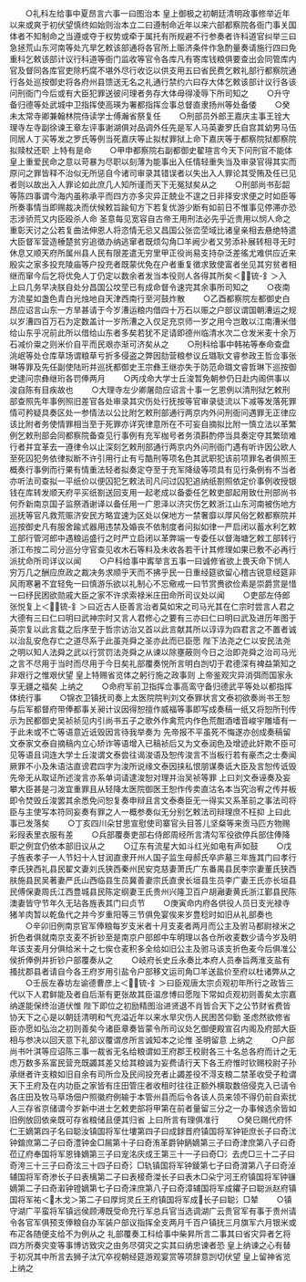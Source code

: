 <!-- { "loadSidebar": true } -->
　　○礼科左给事中夏昂言六事一曰图治本  皇上御极之初朝廷清明政事修举近年以来或爽于初伏望慎终如始则治本立二曰遵制命近年以来六部都察院各衙门事关国体者不知制命之当遵或夺于权势或牵于属托有所规避不行参奏者许科道官纠举三曰急拯荒山东河南等处亢旱乞敕该部通将各官所上赈济条件作急酌量奏请施行四曰免重科乞敕该部计议行科道等衙门监收等官令各库凡有寄库钱粮俱要查出会同管库内官及督同各库官吏除朽腐不堪外尽行收讫以供支用五曰省民费乞敕礼部行都察院通行各处巡按御史将各府州县馈送无名之礼通行禁约六曰存大体乞敕该部计议行各该问刑衙门今后或有大臣犯罪送彼问理者务存大体毋得凌辱下所司知之
　　○升守备归德等处武城中卫指挥使高瑛为署都指挥佥事总督直隶扬州等处备倭
　　○癸未太常寺卿兼翰林院侍读学士傅瀚省祭复任
　　○刑部员外郎王嘉庆主事王铨大理寺左寺副徐谏王章左评事谢湖俱对品调外任先是军人马英妻罗氏自宫其幼男马伍同居人丁买等发之罗氏等例当死嘉庆等止拟杖罪狱上命下嘉庆等于都察院狱都察院拟赎杖还职  上特有是命
　　○甲申都察院右副都御史翟瑄言今天下问刑官不能体  皇上重爱民命之意以苛暴为尽职以刻薄为能事出入任情轻重失当及审录官得其实而原问之罪皆释不治似无所惩自今诸司审录其错误者以失出入人罪论其受贿及任已见者则以故出入人罪论如此庶几人知所谨而天下无冤狱矣从之
　　○刑部尚书彭韶等陈四事谓今海内虽称承平而四方亦多灾异正兢业不遑之日非择安求便之时如臣等所奏事情当即赐裁决而伏候敕旨踰旬方下若复优游少断有如前日不惟事见停滞亦恐志涉骄荒又内臣殴杀人命  圣意每见宽容自古帝王用刑法必先乎近贵用以悯人命之重彰天讨之公若复曲法伸恩人将恣情无忌又昌国公张峦茔域比诸皇亲相去悬绝特遣大臣督军营造棰楚贫穷追徵办纳逃窜者既烦勾角□羊阙少者又劳添补展转相寻无时休息又顺天府所属州县人民有限差遣无穷里甲正役尚易支持杂泛差徭尤难供应近来殷实之家多投充陵庙等户投充者既蒙优免在户者重复徵求致使富者坐见其穷贫者相继而窜今后乞将优免人丁仍定以数余者发当本役则人各得其所矣＜锍-釒＞入  上曰几务早决朕自处分昌国公坟茔已有成命督令速完其余事所司知之
　　○夜南方流星如盏色青白光烛地自天津西南行至河鼓炸散
　　○乙酉都察院左都御史白昂应诏言山东一方旱甚请于今岁漕运粮内借四十万石以赈之户部议谓国朝漕运之规以岁漕四百万石为定数盖计一岁所漕之入仅足充京师一岁之用今岂敢以江南漕米借给山东乎况前此所以借给山东者多矣若犹不足请即德州临清水次二仓发米麦十余万石减价粜之则米价自平而民艰亦渐可济矣从之
　　○刑科给事中韩祐等奉命查盘洮岷等处仓库草场谓粮草亏折多侵盗之弊因劾营粮参议丘璐耿文睿参政王哲佥事张琳等罪及先任副使陆珩并巡抚都御史王宗彝王继亦失于防范命璐文睿哲琳下巡按御史逮问宗彝继珩各罚俸两月
　　○丙戌命大学士丘浚暂免朝参仍日赴内阁供事以浚自陈有目疾故也
　　○大理寺左少卿屠勋应诏言十事一乞恩例以清刑狱乞敕刑部查照先年事例照旧差官各处审录其灾伤处行抚按等官审录徒流以下减等发落死罪情可矜疑具奏区处一参情法以公比附乞敕刑部通行两京内外问刑衙问遇罪无正律应该比附者务使情罪相当至于死罪亦详究律意所在不可妄自摘拟比附一慎立法以革繁例乞敕刑部会同都察院备查见行事例有充军枷号者务湏斟酌停当具奏定夺其繁琐难行者并宜革去一遵律令以止深刻乞敕刑部通行两京内外问刑衙门遇有听许因公欧人至死囚犯务依律拟断不许引用行止有亏酷刑等项名色其武职犯该前项罪名者俱照王概奏行事例而行果有情重法轻者拟奏定夺至于充军降级等项具有见行条例有不当者亦听法司查拟一平纸价以便囚犯乞敕法司凡问过囚犯追纳纸劄照依定价事例收授银钱在库转发顺天府平买纸劄送回支用一起老成以备委任乞敕吏部起用致仕刑部尚书何乔新南京国子监祭酒谢译以备任用一广恩泽以济灾伤乞敕浙江山东河南被伤地方巡抚等官凡救荒赈济安民方略宜速为区处以保地方一禁奢靡以厚风俗乞敕都察院并巡按御史凡有服舍踰式器用违禁及婚丧不依制度者问拟如律一严启闭以蓄水利乞敕工部行管河郎中遇粮运盛行之时严立启闭以革弊端一专委任以督海塘乞敕工部转行浙江布按二司分巡分守官查见收木石等料及未收各若干计其修理如果已敷不必再行派扰命所司详议以闻
　　○户科给事中寗举言五事一曰诚修省欲上畏天命下悯人穷万几之酬应庶政之裁决务求顺乎天而不拂乎民一日重经筵欲留心稽古锐意经筵非风雨寒暑不宜轻免一曰慎游乐欲以礼制心不忘儆戒一曰节赏赉欲俭素是崇爵赏是惜一曰纾民困欲勋戚大臣之家不许求索禄米庄田命所司议处以闻
　　○吏部左侍郎张悦复上＜锍-釒＞曰近古人臣善言治者莫如宋之司马光其在仁宗时尝言人君之大德有三曰仁曰明曰武神宗时又言人君修心之要有三亦曰仁曰明曰武及进历年图于英宗复以此言载之后序至于哲宗访治又首以此言献其所以谆谆为四君言之不置者诚以治乱安危存亡之道尽系于此虽尧舜之圣亦此而已臣愿  陛下法尧之仁以安民法尧之明以知人法舜之武以行赏罚法尧舜之从谏以除壅蔽则今日之治即尧舜之治司马光之言不尽用于当时而尽用于今日矣礼部覆奏悦所言明白剀切于君德深有裨益第知之非艰行之惟艰伏望  皇上特赐省览体之躬行施之政事则  上帝鉴观灾异消弭而国家永享无疆之福矣  上纳之
　　○命府军前卫指挥佥事高鸾守备归德武平等处以都指挥体统行事
　　○锦衣卫镇抚司奏上太医院院判刘文泰罪状言文泰初欲奏尚书王恕与后军都督府带俸都事关昶计议因得恕擅作威福等事即写成奏稿一纸又将恕所刊传示为民都御史吴祯祯见内引尚书五子之歌外作禽荒内作色荒酣酒嗜音峻宇雕墙有一于此未或不亡等语意近诋毁因言待我举奏为  先帝报不平虽死不悔遂亦创成奏稿留文泰家文泰自摘稿内立心矫诈等语增入已稿祯后又为文泰润色及增迹此奸欺不臣可见等语且词连大学士丘浚谓文泰尝往谒浚语及恕传浚言不当板行若有豪杰之士奏闻厥罪不小及朱语沽直谤君四字为浚所说缘文泰因挟私恨朋谋奏诋大臣及言恕传诋毁  先帝无从取证所述浚言亦系单词请逮浚恕对理并治吴祯等罪  上曰刘文泰诬奏及妄攀大臣甚是刁泼宜重罪且从轻降太医院御医王恕作传卖直沽名本当究治宥之传并板即令焚毁丘浚罢其余悉免问恕复奏申辩且言文泰奏臣无一得实又系革前之事法司将臣与主使写本符同妄奏有罪之人一概参奏似无分别乞敕法司辩理庶不枉抑  上曰此事已发落矣
　　○丁亥四川朵甘思宣慰使司寨官头目答儿坚粲等来贡马匹方物赐彩叚表里衣服有差
　　○兵部覆奏吏部右侍郎周经所言清勾军役欲停兵部住俸降职之例宜仍依本部旧议从之
　　○辽东有流星大如斗红光如电有声如鼓
　　○戊子旌表孝子一人节妇十人甘润直隶开州人国子监生母郝氏卒庐墓三年旌其门曰孝行李氏狭西礼县民翟文妻刘氏狭西秦州民安克慈妻萧氏广东番禺县民李宗妻董氏狭西肤施县民吴著妻严氏山西临县生员冀善妻宗氏直隶长垣县生员李广妻王氏亦长垣县民傅保妻周氏江西豊城县民陈定纲妻王氏贵州兴隆卫百户胡瀜妻黄氏浙江鄞县民陈澳妻皆守节年久无玷各旌表其门曰贞节
　　○庚寅命内府各供役人员日支光禄寺猪羊肉暂以乾鱼代之并今岁重阳等三节俱免宴俟来岁豊稔时如旧从礼部奏也
　　○辛卯旧例南京官军俸粮每岁支米者十月支麦者两月而公主及驸马都尉禄米之折色者俱就南京支麦不折钞至是南京户部郎中车明理以各仓所收麦数少请今岁及明年该支麦月分俱给米十之七俟仓麦积多全给如旧公主及驸马该支折色麦今后俱准公侯折俸例并折钞户部覆奏从之
　　○岐府长史丘永奏比本府人员奉旨两淮支盐有搔扰郡县者请自今各王府岁用引盐令户部移文运司角□羊送盐价至府以杜诸弊从之
　　○壬辰左春坊左谕德曹彦上＜锍-釒＞曰臣观唐太宗贞观初年所行之政皆三代以下人君鲜能及者自后渐有更张故其臣温彦博曰愿陛下常如贞观初则善矣太宗嘉纳遂能保终治道伏惟  陛下即位之初励精图治进贤退不肖皆合天下之公节财省费皆协天下之心是以朝廷清明和气充溢近年以来水旱灾伤人民困苦仰勤  圣虑然欲修省臣亦愿如弘治之初则善矣今诸臣章奏皆蒙令所司议处乞御便殿宣召内阁及府部大臣相与参决以回天意下礼部议覆谓彦所言诚知本之论惟  圣明留意  上纳之
　　○户部尚书叶淇等应诏陈三事一裁省无名给粮谓如王府郡王校尉各三十名总各府而计之无虑万数多系富民营充既蠲其差又给其粮诚为妄费请行天下各王府惟时钦赐校尉子孙承继者许支粮如旧自余有司所佥及民间投充者止蠲差役不淂支粮二禁革收受子粒谓天下王府及在内功臣之家皆有庄田管庄者收租时往往正额外横取数倍侵克入已请令各庄田及牧马草场佃户照徽府例输于本管州县而后令各该人员来领不得仍前自索扰人三存省京储谓今岁新中进士乞敕吏部将甲第在前者量留三分之一办事候选余皆如旧例放回依亲既可存省粮储且便其归省  上曰所言有理俱准行
　　○癸巳赐代府怀仁王嫡第四子名曰聪汝镇国将军仕塿第四子曰成銶晋府镇国将军钟钜庶长子曰奇沋钟錥庶第二子曰奇澧钟金□屚第十子曰奇洧革爵钟鈵嫡第三子曰奇津庶第八子曰奇莅辽府奉国将军恩锋嫡第三子曰宠洺庆成王第三十一子曰奇□氵去虎□三十二子曰奇洿三十三子曰奇泫三十四子曰奇氵□轨镇国将军钟錂第七子曰奇潸第八子曰奇淖辅国将军奇渗长子曰表樆第二子曰表椄奇滐长子曰表木□朵宁河王府镇国将军钟镰嫡第二子曰奇瀔钟镫嫡第七子曰奇涞庶第八子曰奇漳辅国将军成鑺子曰聪派赵府镇国将军祐＜木戈＞第二子曰厚炣灵丘王府镇国将军成长子曰聪氵□辇
　　○镇守湖广平蛮将军镇远侯顾溥既受命充行军总兵官当选调湖广云贵官军有事于贵州请令各官军俱预支俸粮自办军装户部议指挥全支两月千百户镇抚三月旗军六月银米或布疋各随便支给不为例从之  礼部覆奏工科给事中柴昇所言二事其曰省灾异者乞将四方所奏灾变等事博访致灾之由务尽弭灾之实其曰纳忠谏者恐  皇上纳谏之心有替于初况其中所言去狮子汰冗卒视朝经筵游观宴赏等项辞意剀切伏望  皇上留神省览  上纳之
